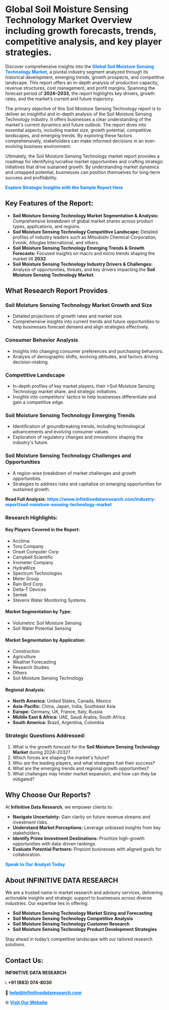 <h1>Global Soil Moisture Sensing Technology Market Overview including growth forecasts, trends, competitive analysis, and key player strategies.</h1>
<p>
Discover comprehensive insights into the 
<a href="https://www.infinitivedataresearch.com/industry-report/soil-moisture-sensing-technology-market" rel="dofollow" style="color: #007BFF; text-decoration: none;"><strong>Global Soil Moisture Sensing Technology Market</strong></a>, a pivotal industry segment analyzed through its historical development, emerging trends, growth prospects, and competitive landscape. This report offers an in-depth analysis of production capacity, revenue structures, cost management, and profit margins. Spanning the forecast period of <strong>2024–2033</strong>, the report highlights key drivers, growth rates, and the market’s current and future trajectory.
</p>
<p>
The primary objective of this Soil Moisture Sensing Technology report is to deliver an insightful and in-depth analysis of the Soil Moisture Sensing Technology industry. It offers businesses a clear understanding of the market's current dynamics and future outlook. The report dives into essential aspects, including market size, growth potential, competitive landscapes, and emerging trends. By exploring these factors comprehensively, stakeholders can make informed decisions in an ever-evolving business environment.
</p>
<p>
Ultimately, the Soil Moisture Sensing Technology market report provides a roadmap for identifying lucrative market opportunities and crafting strategic initiatives that drive sustained growth. By understanding market dynamics and untapped potential, businesses can position themselves for long-term success and profitability.
</p>
<p>
<a href="https://www.infinitivedataresearch.com/request-sample/reportId=110882" style="color: #007BFF; text-decoration: none;"><strong>Explore Strategic Insights with the Sample Report Here</strong></a>
</p>

<h2>Key Features of the Report:</h2>
<ul>
<li><strong>Soil Moisture Sensing Technology Market Segmentation & Analysis:</strong> Comprehensive breakdown of global market shares across product types, applications, and regions.</li>
<li><strong>Soil Moisture Sensing Technology Competitive Landscape:</strong> Detailed profiles of industry leaders such as Mitsubishi Chemical Corporation, Evonik, Altuglas International, and others.</li>
<li><strong>Soil Moisture Sensing Technology Emerging Trends & Growth Forecasts:</strong> Focused insights on macro and micro trends shaping the market till <strong>2032</strong>.</li>
<li><strong>Soil Moisture Sensing Technology Industry Drivers & Challenges:</strong> Analysis of opportunities, threats, and key drivers impacting the <strong>Soil Moisture Sensing Technology Market</strong>.</li>
</ul>

<h2>What Research Report Provides</h2>
<h3>Soil Moisture Sensing Technology Market Growth and Size</h3>
<ul>
<li>Detailed projections of growth rates and market size.</li>
<li>Comprehensive insights into current trends and future opportunities to help businesses forecast demand and align strategies effectively.</li>
</ul>

<h3>Consumer Behavior Analysis</h3>
<ul>
<li>Insights into changing consumer preferences and purchasing behaviors.</li>
<li>Analysis of demographic shifts, evolving attitudes, and factors driving decision-making.</li>
</ul>

<h3>Competitive Landscape</h3>
<ul>
<li>In-depth profiles of key market players, their >Soil Moisture Sensing Technology market share, and strategic initiatives.</li>
<li>Insights into competitors' tactics to help businesses differentiate and gain a competitive edge.</li>
</ul>

<h3>Soil Moisture Sensing Technology Emerging Trends</h3>
<ul>
<li>Identification of groundbreaking trends, including technological advancements and evolving consumer values.</li>
<li>Exploration of regulatory changes and innovations shaping the industry's future.</li>
</ul>

<h3>Soil Moisture Sensing Technology Challenges and Opportunities</h3>
<ul>
<li>A region-wise breakdown of market challenges and growth opportunities.</li>
<li>Strategies to address risks and capitalize on emerging opportunities for sustained growth.</li>
</ul>
<p><strong>Read Full Analysis:</strong> <a href="https://www.infinitivedataresearch.com/industry-report/soil-moisture-sensing-technology-market" rel="dofollow" style="color: #007BFF; text-decoration: none;"><strong>https://www.infinitivedataresearch.com/industry-report/soil-moisture-sensing-technology-market</strong></a></p>
<h3>Research Highlights:</h3>
<h4>Key Players Covered in the Report:</h4>
<ul><li>Acclima</li><li>Toro Company</li><li>Onset Computer Corp</li><li>Campbell Scientific</li><li>Irrometer Company</li><li>HydraWize</li><li>Spectrum Technologies</li><li>Meter Group</li><li>Rain Bird Corp</li><li>Delta-T Devices</li><li>Sentek</li><li>Stevens Water Monitoring Systems</li></ul>
<h4>Market Segmentation by Type:</h4>
<ul><li>Volumetric Soil Moisture Sensing</li><li>Soil Water Potential Sensing</li></ul>
<h4>Market Segmentation by Application:</h4>
<ul><li>Construction</li><li>Agriculture</li><li>Weather Forecasting</li><li>Research Studies</li><li>Others</li><li>Soil Moisture Sensing Technology</li></ul>

<h4>Regional Analysis:</h4>
<ul>
<li><strong>North America:</strong> United States, Canada, Mexico</li>
<li><strong>Asia-Pacific:</strong> China, Japan, India, Southeast Asia</li>
<li><strong>Europe:</strong> Germany, UK, France, Italy, Russia</li>
<li><strong>Middle East & Africa:</strong> UAE, Saudi Arabia, South Africa</li>
<li><strong>South America:</strong> Brazil, Argentina, Colombia</li>
</ul>

<h3>Strategic Questions Addressed:</h3>
<ol>
<li>What is the growth forecast for the <strong>Soil Moisture Sensing Technology Market</strong> during 2024–2032?</li>
<li>Which forces are shaping the market's future?</li>
<li>Who are the leading players, and what strategies fuel their success?</li>
<li>What are the emerging trends and regional growth opportunities?</li>
<li>What challenges may hinder market expansion, and how can they be mitigated?</li>
</ol>

<h2>Why Choose Our Reports?</h2>
<p>At <strong>Infinitive Data Research</strong>, we empower clients to:</p>
<ul>
<li><strong>Navigate Uncertainty:</strong> Gain clarity on future revenue streams and investment risks.</li>
<li><strong>Understand Market Perceptions:</strong> Leverage unbiased insights from key stakeholders.</li>
<li><strong>Identify Prime Investment Destinations:</strong> Prioritize high-growth opportunities with data-driven rankings.</li>
<li><strong>Evaluate Potential Partners:</strong> Pinpoint businesses with aligned goals for collaboration.</li>
</ul>
<p><a href="https://www.infinitivedataresearch.com/industry-report/soil-moisture-sensing-technology-market" rel="dofollow" style="color: #007BFF; text-decoration: none;"><strong>Speak to Our Analyst Today</strong></a></p>

<h2>About INFINITIVE DATA RESEARCH</h2>
<p>We are a trusted name in market research and advisory services, delivering actionable insights and strategic support to businesses across diverse industries. Our expertise lies in offering:</p>
<ul>
<li><strong>Soil Moisture Sensing Technology Market Sizing and Forecasting</strong></li>
<li><strong>Soil Moisture Sensing Technology Competitive Analysis</strong></li>
<li><strong>Soil Moisture Sensing Technology Customer Research</strong></li>
<li><strong>Soil Moisture Sensing Technology Product Development Strategies</strong></li>
</ul>
<p>Stay ahead in today’s competitive landscape with our tailored research solutions.</p>

<h2>Contact Us:</h2>
<p><strong>INFINITIVE DATA RESEARCH</strong></p>
<p>📞 <strong>+91 (883) 074-8030</strong></p>
<p>📧 <strong><a href="mailto:help@infinitivedataresearch.com" style="color: #007BFF;">help@infinitivedataresearch.com</a></strong></p>
<p>🌐 <strong><a href="https://www.infinitivedataresearch.com" rel="dofollow" style="color: #007BFF;">Visit Our Website</a></strong></p>